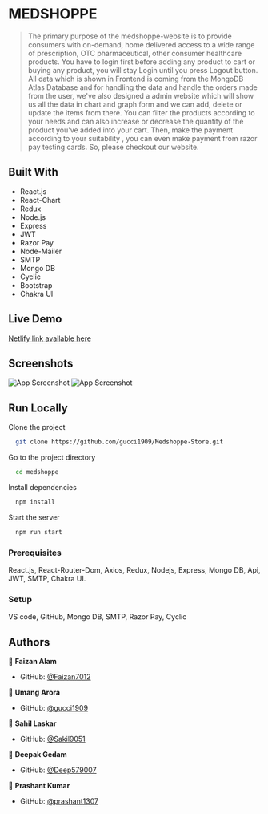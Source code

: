 # MEDSHOPPE

>The primary purpose of the medshoppe-website is to provide consumers with on-demand, home delivered access to a wide range of prescription, OTC pharmaceutical, other consumer healthcare products. You have to login first before adding any product to cart or buying any product, you will stay Login until you press Logout button. All data which is shown in Frontend is coming from the MongoDB Atlas Database and for handling the data and handle the orders made from the user, we've also designed a admin website which will show us all the data in chart and graph form and we can add, delete or update the items from there. You can filter the products according to your needs and can also increase or decrease the quantity of the product you've added into your cart. Then, make the payment according to your suitability , you can even make payment from razor pay testing cards. So, please checkout our website.

## Built With

- React.js
- React-Chart
- Redux
- Node.js
- Express
- JWT
- Razor Pay
- Node-Mailer
- SMTP
- Mongo DB
- Cyclic
- Bootstrap
- Chakra UI

## Live Demo 

[Netlify link available here](https://medshoppe.netlify.app/)

## Screenshots

![App Screenshot](https://i.ibb.co/pZry8Tz/Screenshot-128.png)
![App Screenshot](https://i.ibb.co/fvxqdhv/Screenshot-129.png)


## Run Locally

Clone the project

```bash
  git clone https://github.com/gucci1909/Medshoppe-Store.git
```

Go to the project directory

```bash
  cd medshoppe
```

Install dependencies

```bash
  npm install
```

Start the server

```bash
  npm run start
```



### Prerequisites
React.js, React-Router-Dom, Axios, Redux, Nodejs, Express, Mongo DB, Api, JWT, SMTP, Chakra UI.

### Setup
VS code,
 GitHub, Mongo DB, SMTP, Razor Pay, Cyclic


## Authors

👤 **Faizan Alam**

- GitHub: [@Faizan7012](https://github.com/Faizan7012)

👤 **Umang Arora**

- GitHub: [@gucci1909](https://github.com/gucci1909)

👤 **Sahil Laskar**

- GitHub: [@Sakil9051](https://github.com/Sakil9051)

👤 **Deepak Gedam**

- GitHub: [@Deep579007](https://github.com/Deep579007)

👤 **Prashant Kumar**

- GitHub: [@prashant1307](https://github.com/prashant1307)
